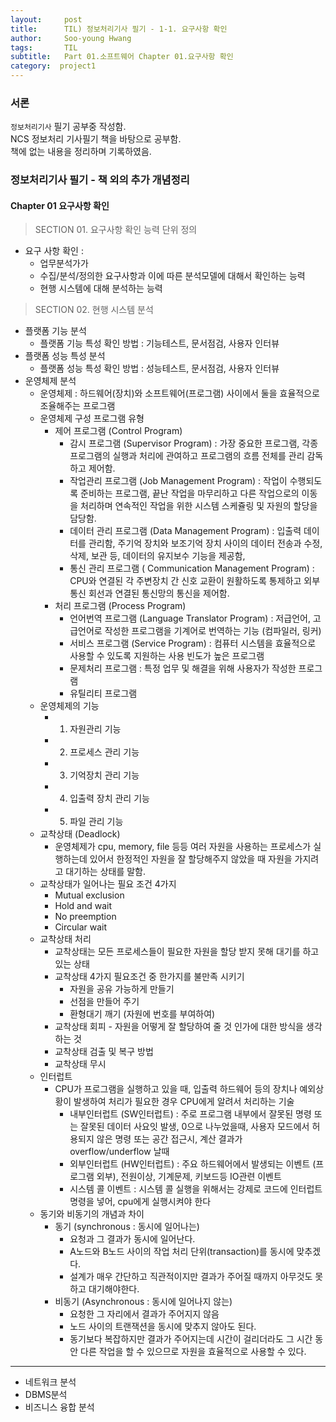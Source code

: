 ```yaml
---
layout:     post
title:      TIL) 정보처리기사 필기 - 1-1. 요구사항 확인 
author:     Soo-young Hwang
tags: 		TIL
subtitle:  	Part 01.소프트웨어 Chapter 01.요구사항 확인
category:  project1
---
```

### 서론   
`정보처리기사` 필기 공부중 작성함.   
NCS 정보처리 기사필기 책을 바탕으로 공부함.   
책에 없는 내용을 정리하며 기록하였음.   

### 정보처리기사 필기 - 책 외의 추가 개념정리
#### Chapter 01 요구사항 확인
<blockquote>SECTION 01. 요구사항 확인 능력 단위 정의</blockquote>

- 요구 사항 확인 :    
    - 업무분석가가 
    - 수집/분석/정의한 요구사항과 이에 따른 분석모델에 대해서 확인하는 능력 
    -	현행 시스템에 대해 분석하는 능력
<blockquote>SECTION 02. 현행 시스템 분석</blockquote>

- 플랫폼 기능 분석
    - 플랫폼 기능 특성 확인 방법 : 기능테스트, 문서점검, 사용자 인터뷰
- 플랫폼 성능 특성 분석
    - 플랫폼 성능 특성 확인 방법 : 성능테스트, 문서점검, 사용자 인터뷰
- 운영체제 분석
    - 운영체제 : 하드웨어(장치)와 소프트웨어(프로그램) 사이에서 둘을 효율적으로 조율해주는 프로그램 
    - 운영체제 구성 프로그램 유형
        - 제어 프로그램 (Control Program)
            - 감시 프로그램 (Supervisor Program) : 가장 중요한 프로그램, 각종 프로그램의 실행과 처리에 관여하고 프로그램의 흐름 전체를 관리 감독하고 제어함.
            - 작업관리 프로그램 (Job Management Program) : 작업이 수행되도록 준비하는 프로그램, 끝난 작업을 마무리하고 다른 작업으로의 이동을 처리하며 연속적인 작업을 위한 시스템 스케쥴링 및 자원의 할당을 담당함.
            - 데이터 관리 프로그램 (Data Management Program) :  입출력 데이터를 관리함, 주기억 장치와 보조기억 장치 사이의 데이터 전송과 수정, 삭제, 보관 등, 데이터의 유지보수 기능을 제공함,
            - 통신 관리 프로그램 ( Communication Management Program) : CPU와 연결된 각 주변장치 간 신호 교환이 원활하도록 통제하고 외부 통신 회선과 연결된 통신망의 통신을 제어함. 
        - 처리 프로그램 (Process Program)
            - 언어번역 프로그램 (Language Translator Program) : 저급언어, 고급언어로 작성한 프로그램을 기계어로 번역하는 기능 (컴파일러, 링커)
            - 서비스 프로그램 (Service Program) : 컴퓨터 시스템을 효율적으로 사용할 수 있도록 지원하는 사용 빈도가 높은 프로그램
            - 문제처리 프로그램  : 특정 업무 및 해결을 위해 사용자가 작성한 프로그램
            - 유틸리티 프로그램
    - 운영체제의 기능 
        - 1) 자원관리 기능 
        - 2) 프로세스 관리 기능 
        - 3) 기억장치 관리 기능 
        - 4) 입출력 장치 관리 기능 
        - 5) 파일 관리 기능
    - 교착상태 (Deadlock)   
        - 운영체제가 cpu, memory, file 등등 여러 자원을 사용하는 프로세스가 실행하는데 있어서 한정적인 자원을 잘 할당해주지 않았을 때 자원을 가지려고 대기하는 상태를 말함.
    - 교착상태가 일어나는 필요 조건 4가지
        - Mutual exclusion
        - Hold and wait
        - No preemption
        - Circular wait
    - 교착상태 처리 
        -	교착상태는 모든 프로세스들이 필요한 자원을 할당 받지 못해 대기를 하고 있는 상태
        -	교착상태 4가지 필요조건 중 한가지를 불만족 시키기
            - 자원을 공유 가능하게 만들기
            - 선점을 만들어 주기
            - 환형대기 깨기 (자원에 번호를 부여하여)
        - 교착상태 회피 - 자원을 어떻게 잘 할당하여 줄 것 인가에 대한 방식을 생각하는 것
        - 교착상태 검출 및 복구 방법
        - 교착상태 무시
    - 인터럽트 
        - CPU가 프로그램을 실행하고 있을 때, 입출력 하드웨어 등의 장치나 예외상황이 발생하여 처리가 필요한 경우 CPU에게 알려서 처리하는 기술
            - 내부인터럽트 (SW인터럽트) : 주로 프로그램 내부에서 잘못된 명령 또는 잘못된 데이터 사요잇 발생, 0으로 나누었을때, 사용자 모드에서 허용되지 않은 명령 또는 공간 접근시, 계산 결과가 overflow/underflow 날때 
            - 외부인터럽트 (HW인터럽트) : 주요 하드웨어에서 발생되는 이벤트 (프로그램 외부), 전원이상, 기계문제, 키보드등 IO관련 이벤트
            - 시스템 콜 이벤트 : 시스템 콜 실행을 위해서는 강제로 코드에 인터럽트 명령을 넣어, cpu에게 실행시켜야 한다
    - 동기와 비동기의 개념과 차이
        - 동기 (synchronous : 동시에 일어나는) 
            - 요청과 그 결과가 동시에 일어난다. 
            - A노드와 B노드 사이의 작업 처리 단위(transaction)를 동시에 맞추겠다.
            - 설계가 매우 간단하고 직관적이지만 결과가 주어질 때까지 아무것도 못하고 대기해야한다. 
        - 비동기 (Asynchronous : 동시에 일어나지 않는)
            - 요청한 그 자리에서 결과가 주어지지 않음
            - 노드 사이의 트랜잭션을 동시에 맞추지 않아도 된다.
            - 동기보다 복잡하지만 결과가 주어지는데 시간이 걸리더라도 그 시간 동안 다른 작업을 할 수 있으므로 자원을 효율적으로 사용할 수 있다.

---


- 네트워크 분석
- DBMS분석
- 비즈니스 융합 분석
